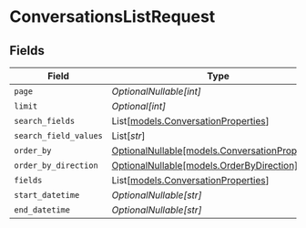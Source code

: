 # ConversationsListRequest


## Fields

| Field                                                                                  | Type                                                                                   | Required                                                                               | Description                                                                            |
| -------------------------------------------------------------------------------------- | -------------------------------------------------------------------------------------- | -------------------------------------------------------------------------------------- | -------------------------------------------------------------------------------------- |
| `page`                                                                                 | *OptionalNullable[int]*                                                                | :heavy_minus_sign:                                                                     | N/A                                                                                    |
| `limit`                                                                                | *Optional[int]*                                                                        | :heavy_minus_sign:                                                                     | N/A                                                                                    |
| `search_fields`                                                                        | List[[models.ConversationProperties](../models/conversationproperties.md)]             | :heavy_minus_sign:                                                                     | N/A                                                                                    |
| `search_field_values`                                                                  | List[*str*]                                                                            | :heavy_minus_sign:                                                                     | N/A                                                                                    |
| `order_by`                                                                             | [OptionalNullable[models.ConversationProperties]](../models/conversationproperties.md) | :heavy_minus_sign:                                                                     | N/A                                                                                    |
| `order_by_direction`                                                                   | [OptionalNullable[models.OrderByDirection]](../models/orderbydirection.md)             | :heavy_minus_sign:                                                                     | N/A                                                                                    |
| `fields`                                                                               | List[[models.ConversationProperties](../models/conversationproperties.md)]             | :heavy_minus_sign:                                                                     | N/A                                                                                    |
| `start_datetime`                                                                       | *OptionalNullable[str]*                                                                | :heavy_minus_sign:                                                                     | N/A                                                                                    |
| `end_datetime`                                                                         | *OptionalNullable[str]*                                                                | :heavy_minus_sign:                                                                     | N/A                                                                                    |